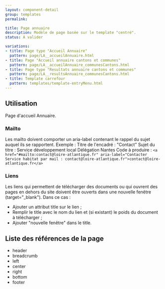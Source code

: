 ```yaml
---
layout: component-detail
group: templates
permalink:

title: Page annuaire
description: Modèle de page basée sur le template "centré".
status: A valider

variations:
- title: Page type "Accueil Annuaire"
  pattern: page/LA__accueilAnnuaire.html
- title: Page "Accueil annuaire cantons et communes"
  pattern: page/LA__accueilAnnuaire_communesCantons.html
- title: Page type "Resultats annuaire cantons et communes"
  pattern: page/LA__resultsAnnuaire_communesCantons.html
- title: Template carrefour
  pattern: templates/template-entryMenu.html
---
```

## Utilisation

Page d'accueil Annuaire.

### Mailto

Les mailto doivent comporter un aria-label contenant le rappel du sujet auquel ils se rapportent.
Exemple :
Titre de l'encadré : "Contact"
Sujet du titre : Service développement local Délégation Nantes
Code à produire :
`<a href="#mailto:contact@loire-atlantique.fr" aria-label="Contacter Service habitat par mail : contact@loire-atlantique.fr">contact@loire-atlantique.fr</a>`

### Liens

Les liens qui permettent de télécharger des documents ou qui ouvrent des pages en dehors du site doivent être ouverts dans une nouvelle fenêtre (target="_blank"). Dans ce cas :
- Ajouter un attribut title sur le lien ;
- Remplir le title avec le nom du lien et (si existant) le poids du document à télécharger ;
- Ajouter "nouvelle fenêtre" dans le title.


## Liste des références de la page

* header
* breadcrumb
* left
* center
* right
* bottom
* footer
